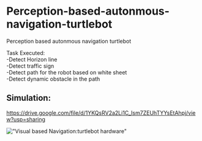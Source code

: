 # Perception-based-autonmous-navigation-turtlebot
Perception based autonmous navigation turtlebot

Task Executed:\
-Detect Horizon line \
-Detect traffic sign \
-Detect path for the robot based on white sheet \
-Detect dynamic obstacle in the path

## Simulation:
https://drive.google.com/file/d/1YKQsRV2a2Li1C_Ism7ZEUhTYYsEtAhpj/view?usp=sharing


!["Visual based Navigation:turtlebot hardware"](https://drive.google.com/file/d/1YKQsRV2a2Li1C_Ism7ZEUhTYYsEtAhpj/view?usp=sharing)
